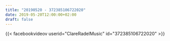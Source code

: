 ```yaml
---
title: "20190520 - 372385106722020"
date: 2019-05-20T12:00:00+02:00
draft: false
---
```


{{< facebookvideov userid="ClareRadelMusic" id="372385106722020" >}}